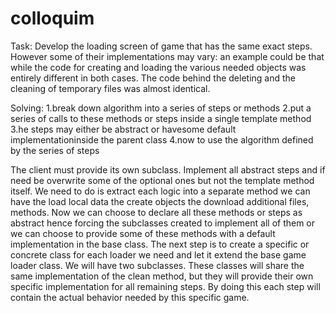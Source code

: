 # colloquim
 
 Task:
Develop the loading screen of game that has the same exact steps.
However some of their implementations may vary: an example could be that while the code for creating and loading the various needed objects was entirely different in both cases. The code behind the deleting and the cleaning of temporary files was almost identical.

Solving:
1.break down  algorithm into a series of steps or methods
2.put a series of calls to these methods or steps inside a single template method
3.he steps may either be abstract or havesome default implementationinside the parent class
4.now to use the algorithm defined by the series of steps

The client must provide its own subclass.
Implement all abstract steps and if need be overwrite some of the optional ones but
not the template method itself.
We need to do is extract each logic into a separate method we can have the load local data the create objects the download additional files, methods.
Now we can choose to declare all these methods or steps as abstract hence forcing the subclasses created to implement all of them or we can choose to provide some of these methods with a default implementation in the base class.
The next step is to create a specific or concrete class for each loader we need and let it extend the base game loader class. We will have two subclasses.
These classes will share the same implementation of the clean method, but they will provide their own specific implementation for all remaining steps. By doing this each step will contain the actual behavior needed by this specific game.
